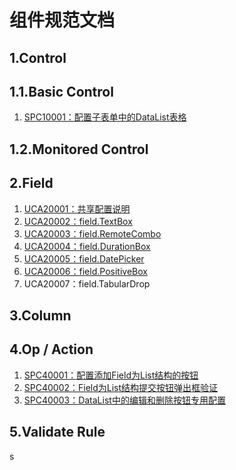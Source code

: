 # 组件规范文档

## 1.Control

## 1.1.Basic Control

1. [SPC10001：配置子表单中的DataList表格](/engine/spec/component/control-datalist.md)

## 1.2.Monitored Control

## 2.Field

1. [UCA20001：共享配置说明](/engine/spec/component/field-shared.md)
2. [UCA20002：field.TextBox](/engine/spec/component/field-textbox.md)
3. [UCA20003：field.RemoteCombo](/engine/spec/component/field-remotecombo.md)
4. [UCA20004：field.DurationBox](/engine/spec/component/field-durationbox.md)
5. [UCA20005：field.DatePicker](/engine/spec/component/field-datepicker.md)
6. [UCA20006：field.PositiveBox](/engine/spec/component/field-positivebox.md)
7. UCA20007：field.TabularDrop

## 3.Column

## 4.Op / Action

1. [SPC40001：配置添加Field为List结构的按钮](op-fieldlist.md)
2. [SPC40002：Field为List结构提交按钮弹出框验证](op-fieldlistvalidate.md)
3. [SPC40003：DataList中的编辑和删除按钮专用配置](/engine/spec/component/op-datalist.md)

## 5.Validate Rule

s

